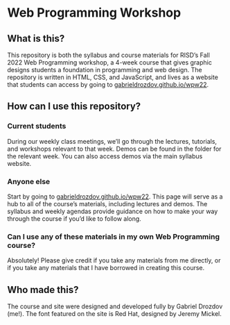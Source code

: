 # Web Programming Workshop

## What is this?
This repository is both the syllabus and course materials for RISD’s Fall 2022 Web Programming workshop, a 4-week course that gives graphic designs students a foundation in programming and web design. The repository is written in HTML, CSS, and JavaScript, and lives as a website that students can access by going to [gabrieldrozdov.github.io/wpw22](https://gabrieldrozdov.github.io/wpw22/).

## How can I use this repository?
### Current students
During our weekly class meetings, we’ll go through the lectures, tutorials, and workshops relevant to that week. Demos can be found in the folder for the relevant week. You can also access demos via the main syllabus website.
### Anyone else
Start by going to [gabrieldrozdov.github.io/wpw22](https://gabrieldrozdov.github.io/wpw22/). This page will serve as a hub to all of the course’s materials, including lectures and demos. The syllabus and weekly agendas provide guidance on how to make your way through the course if you’d like to follow along.
### Can I use any of these materials in my own Web Programming course?
Absolutely! Please give credit if you take any materials from me directly, or if you take any materials that I have borrowed in creating this course.

## Who made this?
The course and site were designed and developed fully by Gabriel Drozdov (me!). The font featured on the site is Red Hat, designed by Jeremy Mickel.
